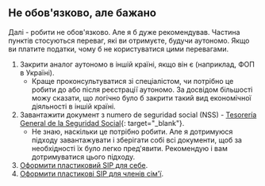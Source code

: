 ## Не обов'язково, але бажано

Далі - робити не обов'язково. Але я б дуже рекомендував. Частина пунктів стосуються переваг, які ви отримуєте, будучи
аутономо. Якщо ви платите податки, чому б не користуватися цими перевагами.

1. Закрити аналог аутономо в іншій країні, якщо він є (наприклад, ФОП в Україні).
    - Краще проконсультуватися зі спеціалістом, чи потрібно це робити до або після реєстрації аутономо. За досвідом
      більшості можу сказати, що логічно було б закрити такий вид економічної діяльності в іншій країні.
2. Завантажити документ з numero de seguridad social (NSS) -
   [Tesorería General de la Seguridad Social](https://portal.seg-social.gob.es/wps/portal/importass/importass/bienvenida){:
   target="_blank"}.
    - Не знаю, наскільки це потрібно робити. Але я дотримуюся підходу завантажувати і зберігати собі всі
      документи, щоб за необхідності їх було легко пред'явити. Рекомендую і вам дотримуватися цього підходу.
3. [Оформити пластиковий SIP для себе](#оформлення-пластикового-sip-для-себе).
4. [Оформити пластикові SIP для членів сім'ї](#оформлення-пластикового-sip-для-членів-сімї).
